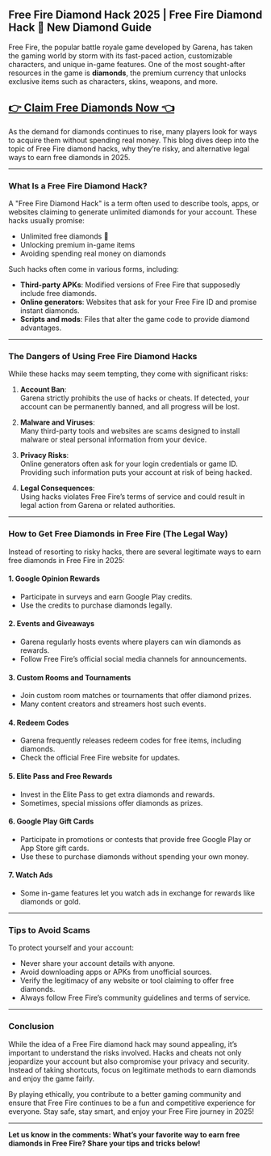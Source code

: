 ## **Free Fire Diamond Hack 2025 | Free Fire Diamond Hack 💎 New Diamond Guide**

Free Fire, the popular battle royale game developed by Garena, has taken the gaming world by storm with its fast-paced action, customizable characters, and unique in-game features. One of the most sought-after resources in the game is **diamonds**, the premium currency that unlocks exclusive items such as characters, skins, weapons, and more.  

## [👉 Claim Free Diamonds Now 👈](https://besteventtoday.com/free/fire/Diamonds)

As the demand for diamonds continues to rise, many players look for ways to acquire them without spending real money. This blog dives deep into the topic of Free Fire diamond hacks, why they’re risky, and alternative legal ways to earn free diamonds in 2025.

---

### **What Is a Free Fire Diamond Hack?**
A "Free Fire Diamond Hack" is a term often used to describe tools, apps, or websites claiming to generate unlimited diamonds for your account. These hacks usually promise:  
- Unlimited free diamonds 💎  
- Unlocking premium in-game items  
- Avoiding spending real money on diamonds  

Such hacks often come in various forms, including:  
- **Third-party APKs**: Modified versions of Free Fire that supposedly include free diamonds.  
- **Online generators**: Websites that ask for your Free Fire ID and promise instant diamonds.  
- **Scripts and mods**: Files that alter the game code to provide diamond advantages.  

---

### **The Dangers of Using Free Fire Diamond Hacks**
While these hacks may seem tempting, they come with significant risks:  

1. **Account Ban**:  
   Garena strictly prohibits the use of hacks or cheats. If detected, your account can be permanently banned, and all progress will be lost.  

2. **Malware and Viruses**:  
   Many third-party tools and websites are scams designed to install malware or steal personal information from your device.  

3. **Privacy Risks**:  
   Online generators often ask for your login credentials or game ID. Providing such information puts your account at risk of being hacked.  

4. **Legal Consequences**:  
   Using hacks violates Free Fire’s terms of service and could result in legal action from Garena or related authorities.  

---

### **How to Get Free Diamonds in Free Fire (The Legal Way)**

Instead of resorting to risky hacks, there are several legitimate ways to earn free diamonds in Free Fire in 2025:  

#### 1. **Google Opinion Rewards**  
   - Participate in surveys and earn Google Play credits.  
   - Use the credits to purchase diamonds legally.  

#### 2. **Events and Giveaways**  
   - Garena regularly hosts events where players can win diamonds as rewards.  
   - Follow Free Fire’s official social media channels for announcements.  

#### 3. **Custom Rooms and Tournaments**  
   - Join custom room matches or tournaments that offer diamond prizes.  
   - Many content creators and streamers host such events.  

#### 4. **Redeem Codes**  
   - Garena frequently releases redeem codes for free items, including diamonds.  
   - Check the official Free Fire website for updates.  

#### 5. **Elite Pass and Free Rewards**  
   - Invest in the Elite Pass to get extra diamonds and rewards.  
   - Sometimes, special missions offer diamonds as prizes.  

#### 6. **Google Play Gift Cards**  
   - Participate in promotions or contests that provide free Google Play or App Store gift cards.  
   - Use these to purchase diamonds without spending your own money.  

#### 7. **Watch Ads**  
   - Some in-game features let you watch ads in exchange for rewards like diamonds or gold.  

---

### **Tips to Avoid Scams**
To protect yourself and your account:  
- Never share your account details with anyone.  
- Avoid downloading apps or APKs from unofficial sources.  
- Verify the legitimacy of any website or tool claiming to offer free diamonds.  
- Always follow Free Fire’s community guidelines and terms of service.  

---

### **Conclusion**

While the idea of a Free Fire diamond hack may sound appealing, it’s important to understand the risks involved. Hacks and cheats not only jeopardize your account but also compromise your privacy and security. Instead of taking shortcuts, focus on legitimate methods to earn diamonds and enjoy the game fairly.  

By playing ethically, you contribute to a better gaming community and ensure that Free Fire continues to be a fun and competitive experience for everyone. Stay safe, stay smart, and enjoy your Free Fire journey in 2025!  

---

**Let us know in the comments: What’s your favorite way to earn free diamonds in Free Fire? Share your tips and tricks below!**  
